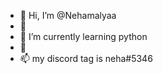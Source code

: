 - 👋 Hi, I’m @Nehamalyaa
- 👀 
- 🌱 I’m currently learning python
- 💞️ 
- 📫 my discord tag is neha#5346

<!---
Nehamalyaa/Nehamalyaa is a ✨ special ✨ repository because its `README.md` (this file) appears on your GitHub profile.
You can click the Preview link to take a look at your changes.
--->
